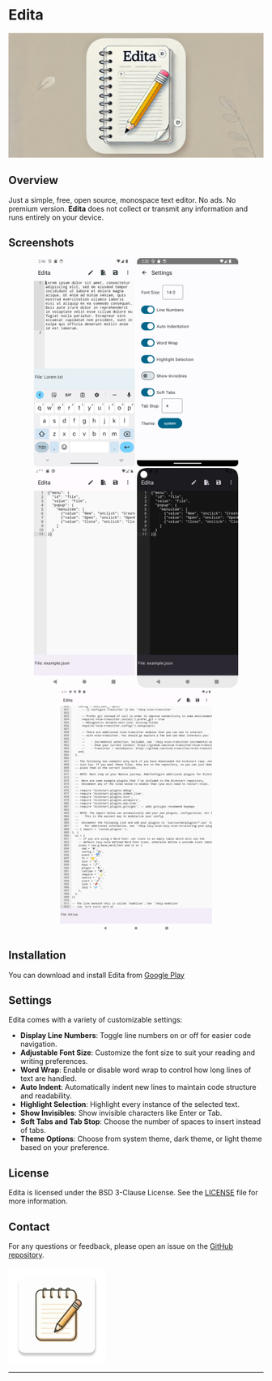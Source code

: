 # Edita

![Edita Text Editor](featgraph.png)

## Overview

Just a simple, free, open source, monospace text editor. No ads. No premium version. **Edita** does not collect or transmit any information and runs entirely on your device.

## Screenshots

<div style="text-align: center;">
  <img src="Screenshot01.png" alt="Screenshot 1" width=200>
  <img src="Screenshot02.png" alt="Screenshot 2" width=200>
  <img src="Screenshot03.png" alt="Screenshot 3" width=200>
  <img src="Screenshot04.png" alt="Screenshot 4" width=200>
  <img src="Screenshot05.png" alt="Screenshot 5" width=300>
</div>

## Installation

You can download and install Edita from [Google Play](https://play.google.com/store/apps/details?id=com.github.jacastromad.edita)

## Settings

Edita comes with a variety of customizable settings:

- **Display Line Numbers**: Toggle line numbers on or off for easier code navigation.
- **Adjustable Font Size**: Customize the font size to suit your reading and writing preferences.
- **Word Wrap**: Enable or disable word wrap to control how long lines of text are handled.
- **Auto Indent**: Automatically indent new lines to maintain code structure and readability.
- **Highlight Selection**: Highlight every instance of the selected text.
- **Show Invisibles**: Show invisible characters like Enter or Tab.
- **Soft Tabs and Tab Stop**: Choose the number of spaces to insert instead of tabs.
- **Theme Options**: Choose from system theme, dark theme, or light theme based on your preference.

## License

Edita is licensed under the BSD 3-Clause License. See the [LICENSE](LICENSE) file for more information.

## Contact

For any questions or feedback, please open an issue on the [GitHub repository](https://github.com/jacastromad/edita/issues).

![Edita Text Editor](edita_logo.webp)

---

